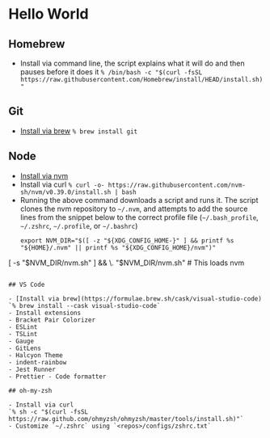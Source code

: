 # Hello World

## Homebrew

- Install via command line, the script explains what it will do and then pauses before it does it
  `% /bin/bash -c "$(curl -fsSL https://raw.githubusercontent.com/Homebrew/install/HEAD/install.sh)"`

## Git

- [Install via brew](https://formulae.brew.sh/formula/git)
  `% brew install git`

## Node

- [Install via nvm](https://github.com/nvm-sh/nvm)
- Install via curl
  `% curl -o- https://raw.githubusercontent.com/nvm-sh/nvm/v0.39.0/install.sh | bash`
- Running the above command downloads a script and runs it. The script clones the nvm repository to `~/.nvm`, and attempts to add
  the source lines from the snippet below to the correct profile file (`~/.bash_profile`, `~/.zshrc`, `~/.profile`, or `~/.bashrc`)
  ```shell
  export NVM_DIR="$([ -z "${XDG_CONFIG_HOME-}" ] && printf %s "${HOME}/.nvm" || printf %s "${XDG_CONFIG_HOME}/nvm")"
[ -s "$NVM_DIR/nvm.sh" ] && \. "$NVM_DIR/nvm.sh" # This loads nvm
  ```

## VS Code

- [Install via brew](https://formulae.brew.sh/cask/visual-studio-code)
  `% brew install --cask visual-studio-code`
- Install extensions
  - Bracket Pair Colorizer
  - ESLint
  - TSLint
  - Gauge
  - GitLens
  - Halcyon Theme
  - indent-rainbow
  - Jest Runner
  - Prettier - Code formatter

## oh-my-zsh

- Install via curl
`% sh -c "$(curl -fsSL https://raw.github.com/ohmyzsh/ohmyzsh/master/tools/install.sh)"`
- Customize `~/.zshrc` using `<repos>/configs/zshrc.txt`
